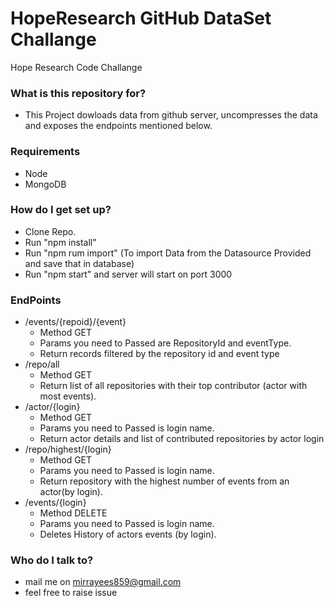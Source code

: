 # HopeResearch GitHub DataSet Challange
Hope Research Code Challange
   
### What is this repository for? ###

* This Project dowloads data from github server, uncompresses the data and exposes the endpoints mentioned below.


### Requirements ###

 * Node
 * MongoDB
 
### How do I get set up? ###

* Clone Repo.
* Run "npm install" 
* Run "npm rum import" (To import Data from the Datasource Provided and save that in database)
* Run "npm start" and server will start on port 3000


      
### EndPoints
  *   /events/{repoid}/{event}
      * Method GET
      * Params you need to Passed are RepositoryId and eventType.
      * Return records filtered by the repository id and event type 
  *   /repo/all
      * Method GET
      * Return list of all repositories with their top contributor (actor with most events).
  *   /actor/{login}
      * Method GET 
      * Params you need to Passed is login name.
      * Return actor details and list of contributed repositories by actor login
  *   /repo/highest/{login}
      * Method GET 
      * Params you need to Passed is login name.
      * Return repository with the highest number of events from an actor(by login).
  *   /events/{login}
      * Method DELETE 
      * Params you need to Passed is login name.
      * Deletes History of actors events (by login).   


### Who do I talk to? ###

* mail me on mirrayees859@gmail.com
* feel free to raise issue
